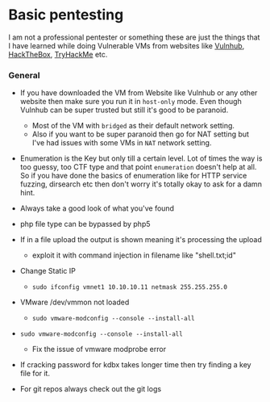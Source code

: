 # Basic pentesting

I am not a professional pentester or something these are just the things that I have learned while doing Vulnerable VMs from websites like [Vulnhub](https://www.vulnhub.com/), [HackTheBox](https://www.hackthebox.eu/), [TryHackMe](https://tryhackme.com/) etc.

### General

* If you have downloaded the VM from Website like Vulnhub or any other website then make sure you run it in `host-only` mode. Even though Vulnhub can be super trusted but still it's good to be paranoid.
    - Most of the VM with `bridged` as their default network setting.
    - Also if you want to be super paranoid then go for NAT setting but I've had issues with some VMs in `NAT` network setting.

* Enumeration is the Key but only till a certain level. Lot of times the way is too guessy, too CTF type and that point `enumeration` doesn't help at all. So if you have done the basics of enumeration like for HTTP service fuzzing, dirsearch etc then don't worry it's totally okay to ask for a damn hint.

* Always take a good look of what you've found
* php file type can be bypassed by php5
* If in a file upload the output is shown meaning it's processing the upload
    - exploit it with command injection in filename like "shell.txt;id"
* Change Static IP
    - `sudo ifconfig vmnet1 10.10.10.11 netmask 255.255.255.0`
* VMware /dev/vmmon not loaded
    - `sudo vmware-modconfig --console --install-all`

* `sudo vmware-modconfig --console --install-all`
    - Fix the issue of vmware modprobe error

* If cracking password for kdbx takes longer time then try finding a key file for it.
* For git repos always check out the git logs

